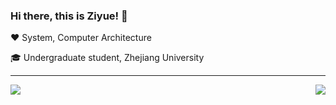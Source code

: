 ### Hi there, this is Ziyue! 👋


❤️ System, Computer Architecture

🎓 Undergraduate student, Zhejiang University

---

<img align='left' src="https://github-readme-stats.vercel.app/api?username=PAN-Ziyue&show_icons=true&count_private=true&hide_border=true">


<img align='right' src="https://github-readme-stats.vercel.app/api/top-langs/?username=PAN-Ziyue&layout=compact&hide=vhdl,verilog,tcl,css,html&langs_count=7&hide_border=true">


